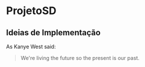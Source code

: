 # ProjetoSD

## Ideias de Implementação

As Kanye West said:

> We're living the future so
> the present is our past.
